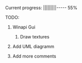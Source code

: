 Current progress: |||||||||----- 55%

TODO: 
1) Winapi Gui
	1) Draw textures

2) Add UML diagramm

3) Add more comments
